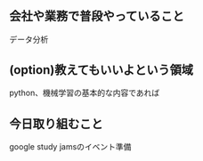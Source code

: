 # 

## 会社や業務で普段やっていること
データ分析

## (option)教えてもいいよという領域
python、機械学習の基本的な内容であれば

## 今日取り組むこと
google study jamsのイベント準備

